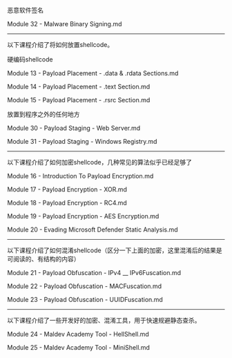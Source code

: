 

恶意软件签名

Module 32 - Malware Binary Signing.md

---

以下课程介绍了将如何放置shellcode。

硬编码shellcode

Module 13 - Payload Placement - .data & .rdata Sections.md

Module 14 - Payload Placement - .text Section.md

Module 15 - Payload Placement - .rsrc Section.md

放置到程序之外的任何地方

Module 30 - Payload Staging - Web Server.md

Module 31 - Payload Staging - Windows Registry.md

---

以下课程介绍了如何加密shellcode，几种常见的算法似乎已经足够了

Module 16 - Introduction To Payload Encryption.md

Module 17 - Payload Encryption - XOR.md

Module 18 - Payload Encryption - RC4.md

Module 19 - Payload Encryption - AES Encryption.md

Module 20 - Evading Microsoft Defender Static Analysis.md

---

以下课程介绍了如何混淆shellcode（区分一下上面的加密，这里混淆后的结果是可阅读的、有结构的内容）

Module 21 - Payload Obfuscation - IPv4 __ IPv6Fuscation.md

Module 22 - Payload Obfuscation - MACFuscation.md

Module 23 - Payload Obfuscation - UUIDFuscation.md

---

以下课程介绍了一些开发好的加密、混淆工具，用于快速规避静态查杀。

Module 24 - Maldev Academy Tool - HellShell.md

Module 25 - Maldev Academy Tool - MiniShell.md

